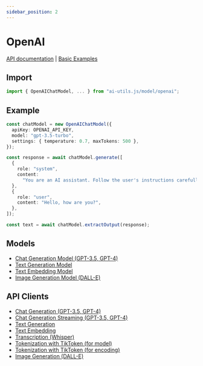 ```yaml
---
sidebar_position: 2
---
```


# OpenAI

[API documentation](/api/modules/model_openai)
|
[Basic Examples](https://github.com/lgrammel/ai-utils.js/tree/main/examples/basic/src/model/openai)

## Import

```ts
import { OpenAIChatModel, ... } from "ai-utils.js/model/openai";
```

## Example

```ts
const chatModel = new OpenAIChatModel({
  apiKey: OPENAI_API_KEY,
  model: "gpt-3.5-turbo",
  settings: { temperature: 0.7, maxTokens: 500 },
});

const response = await chatModel.generate([
  {
    role: "system",
    content:
      "You are an AI assistant. Follow the user's instructions carefully.",
  },
  {
    role: "user",
    content: "Hello, how are you?",
  },
]);

const text = await chatModel.extractOutput(response);
```

## Models

- [Chat Generation Model (GPT-3.5, GPT-4)](/api/classes/model_openai.OpenAIChatModel)
- [Text Generation Model](/api/classes/model_openai.OpenAITextGenerationModel)
- [Text Embedding Model](/api/classes/model_openai.OpenAITextEmbeddingModel)
- [Image Generation Model (DALL-E)](/api/classes/model_openai.OpenAIImageGenerationModel)

## API Clients

- [Chat Generation (GPT-3.5, GPT-4)](/api/modules/model_openai#generateopenaichatcompletion)
- [Chat Generation Streaming (GPT-3.5, GPT-4)](/api/modules/model_openai#streamopenaichatcompletion)
- [Text Generation](/api/modules/model_openai#generateopenaitextcompletion)
- [Text Embedding](/api/modules/model_openai#generateopenaiembedding)
- [Transcription (Whisper)](/api/modules/model_openai#generateopenaitranscription)
- [Tokenization with TikToken (for model)](/api/modules/model_openai#gettiktokentokenizerformodel)
- [Tokenization with TikToken (for encoding)](/api/modules/model_openai#gettiktokentokenizerforencoding)
- [Image Generation (DALL-E)](/api/modules/model_openai#generateopenaiimage)
